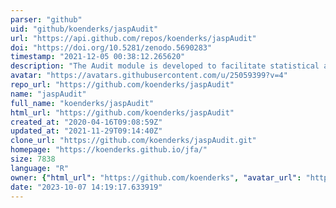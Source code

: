```yaml
---
parser: "github"
uid: "github/koenderks/jaspAudit"
url: "https://api.github.com/repos/koenderks/jaspAudit"
doi: "https://doi.org/10.5281/zenodo.5690283"
timestamp: "2021-12-05 00:38:12.265620"
description: "The Audit module is developed to facilitate statistical auditing in both Bayesian and classical manifestations. The main feature is a workflow that helps guide auditors through the sampling process. Additionally, there are stand-alone analyses for planning, selecting, and evaluating a sample. The module is based on the R package jfa."
avatar: "https://avatars.githubusercontent.com/u/25059399?v=4"
repo_url: "https://github.com/koenderks/jaspAudit"
name: "jaspAudit"
full_name: "koenderks/jaspAudit"
html_url: "https://github.com/koenderks/jaspAudit"
created_at: "2020-04-16T09:08:59Z"
updated_at: "2021-11-29T09:14:40Z"
clone_url: "https://github.com/koenderks/jaspAudit.git"
homepage: "https://koenderks.github.io/jfa/"
size: 7838
language: "R"
owner: {"html_url": "https://github.com/koenderks", "avatar_url": "https://avatars.githubusercontent.com/u/25059399?v=4", "login": "koenderks", "type": "User"}
date: "2023-10-07 14:19:17.633919"
---
```

